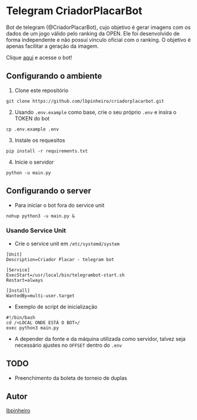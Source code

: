 # Telegram CriadorPlacarBot

Bot de telegram (@CriadorPlacarBot), cujo objetivo é gerar imagens com os dados de um jogo válido pelo ranking da OPEN. Ele foi desenvolvido de forma independente e não possui vínculo oficial com o ranking. O objetivo é apenas facilitar a geração da imagem.

Clique [aqui](http://t.me/CriadorPlacarBot) e acesse o bot!

## Configurando o ambiente

1. Clone este repositório 
```
git clone https://github.com/lbpinheiro/criadorplacarbot.git
```
2. Usando `.env.example` como base, crie o seu próprio `.env` e insira o TOKEN do bot
```
cp .env.example .env
```
3. Instale os requesitos
```
pip install -r requirements.txt
```
4. Inicie o servidor
```
python -u main.py
```

## Configurando o server

- Para iniciar o bot fora do service unit
```
nohup python3 -u main.py &
```

### Usando Service Unit
- Crie o service unit em `/etc/systemd/system`
```
[Unit]
Description=Criador Placar - telegram bot

[Service]
ExecStart=/usr/local/bin/telegrambot-start.sh
Restart=always

[Install]
WantedBy=multi-user.target
```
- Exemplo de script de inicialização
```
#!/bin/bash
cd /<LOCAL ONDE ESTÁ O BOT>/
exec python3 main.py
```
- A depender da fonte e da máquina utilizada como servidor, talvez seja necessário ajustes no `OFFSET` dentro do `.env`

## TODO
- Preenchimento da boleta de torneio de duplas

## Autor
[lbpinheiro](https://github.com/lbpinheiro)